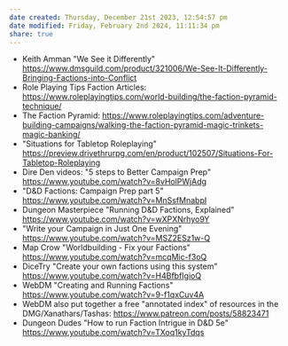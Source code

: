 ```yaml
---
date created: Thursday, December 21st 2023, 12:54:57 pm
date modified: Friday, February 2nd 2024, 11:11:34 pm
share: true
---
```



- Keith Amman "We See it Differently" <https://www.dmsguild.com/product/321006/We-See-It-Differently-Bringing-Factions-into-Conflict>
- Role Playing Tips Faction Articles: <https://www.roleplayingtips.com/world-building/the-faction-pyramid-technique/>
- The Faction Pyramid: <https://www.roleplayingtips.com/adventure-building-campaigns/walking-the-faction-pyramid-magic-trinkets-magic-banking/>
- "Situations for Tabletop Roleplaying" <https://preview.drivethrurpg.com/en/product/102507/Situations-For-Tabletop-Roleplaying>
- Dire Den videos: "5 steps to Better Campaign Prep" <https://www.youtube.com/watch?v=8vHolPWjAdg>
- "D&D Factions: Campaign Prep part 5" <https://www.youtube.com/watch?v=MnSsfMnabpI>
- Dungeon Masterpiece "Running D&D Factions, Explained" <https://www.youtube.com/watch?v=wXPXNrhyo9Y>
- "Write your Campaign in Just One Evening" <https://www.youtube.com/watch?v=MSZ2ESz1w-Q>
- Map Crow "Worldbuilding - Fix your Factions" <https://www.youtube.com/watch?v=mcqMic-f3oQ>
- DiceTry "Create your own factions using this system" <https://www.youtube.com/watch?v=H4BfbfIgioQ>
- WebDM "Creating and Running Factions" <https://www.youtube.com/watch?v=9-f1qxCuv4A>
- WebDM also put together a free "annotated index" of resources in the DMG/Xanathars/Tashas: <https://www.patreon.com/posts/58823471>
- Dungeon Dudes "How to run Faction Intrigue in D&D 5e" <https://www.youtube.com/watch?v=TXoq1kyTdqs>
